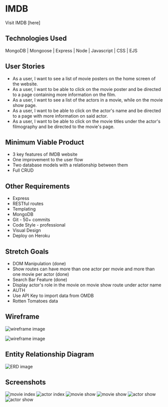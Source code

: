 # IMDB

Visit IMDB [here]

## Technologies Used
MongoDB | Mongoose | Express | Node | Javascript | CSS | EJS

## User Stories
<ul>
    <li>As a user, I want to see a list of movie posters on the home screen of the website. </li>
    <li>As a user, I want to be able to click on the movie poster and be directed to a page containing more information on the film. </li>
    <li>As a user, I want to see a list of the actors in a movie, while on the movie show page. </li>
    <li>As a user, I want to be able to click on the actor's name and be directed to a page with more information on said actor. </li>
    <li>As a user, I want to be able to click on the movie titles under the actor's filmography and be directed to the movie's page. </li>
</ul>

## Minimum Viable Product
- 3 key features of IMDB website
- One improvement to the user flow
- Two database models with a relationship between them
- Full CRUD

## Other Requirements
- Express
- RESTful routes
- Templating
- MongoDB
- Git - 50+ commits
- Code Style - professional
- Visual Design
- Deploy on Heroku

## Stretch Goals
- DOM Manipulation (done)
- Show routes can have more than one actor per movie and more than one movie per actor (done)
- Search Bar Feature (done)
- Display actor's role in the movie on movie show route under actor name
- AUTH
- Use API Key to import data from OMDB
- Rotten Tomatoes data

## Wireframe
![wireframe image](https://github.com/Royal0817/Project-2/blob/main/screenshots/IMDB-wireframe-movies.png?raw=true)

![wireframe image](https://github.com/Royal0817/Project-2/blob/main/screenshots/IMDB-wireframe-actor.png?raw=true)


## Entity Relationship Diagram
![ERD image](https://github.com/Royal0817/Project-2/blob/main/screenshots/IMDB-ERD.png?raw=true)

## Screenshots
![movie index](https://github.com/Royal0817/Project-2/blob/main/screenshots/IMDB-movie-index.png?raw=true)
![actor index](https://github.com/Royal0817/Project-2/blob/main/screenshots/IMDB-actor-index.png?raw=true)
![movie show](https://github.com/Royal0817/Project-2/blob/main/screenshots/IMDB-movie-show-top.png?raw=true)
![movie show](https://github.com/Royal0817/Project-2/blob/main/screenshots/IMDB-movie-show-bottom.png?raw=true)
![actor show](https://github.com/Royal0817/Project-2/blob/main/screenshots/IMDB-actor-show-top.png?raw=true)
![actor show](https://github.com/Royal0817/Project-2/blob/main/screenshots/IMDB-actor-show-bottom.png?raw=true)


